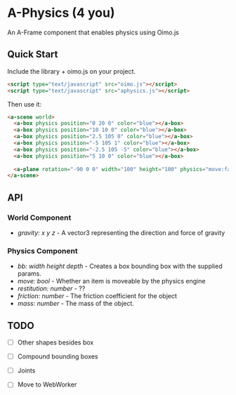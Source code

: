 # A-Physics (4 you)
An A-Frame component that enables physics using Oimo.js

## Quick Start
Include the library + oimo.js on your project.
```html
<script type="text/javascript" src="oimo.js"></script>
<script type="text/javascript" src="aphysics.js"></script>
```
Then use it:
```html
<a-scene world>
  <a-box physics position="0 20 0" color="blue"></a-box>
  <a-box physics position="10 10 0" color="blue"></a-box>
  <a-box physics position="2.5 105 0" color="blue"></a-box>
  <a-box physics position="-5 105 1" color="blue"></a-box>
  <a-box physics position="-2.5 105 -5" color="blue"></a-box>
  <a-box physics position="5 10 0" color="blue"></a-box>
 
  <a-plane rotation="-90 0 0" width="100" height="100" physics="move:false;bb:100 100 1" color="orange"></a-plane>
</a-scene>
```

## API
### World Component
 - *gravity: x y z* - A vector3 representing the direction and force of gravity
### Physics Component
 - *bb: width height depth* - Creates a box bounding box with the supplied params.
 - *move: bool* - Whether an item is moveable by the physics engine
 - *restitution: number* - ??
 - *friction: number* - The friction coefficient for the object
 - *mass: number* - The mass of the object.

## TODO
 - [ ] Other shapes besides box
 - [ ] Compound bounding boxes
 - [ ] Joints
 - [ ] Move to WebWorker
 

